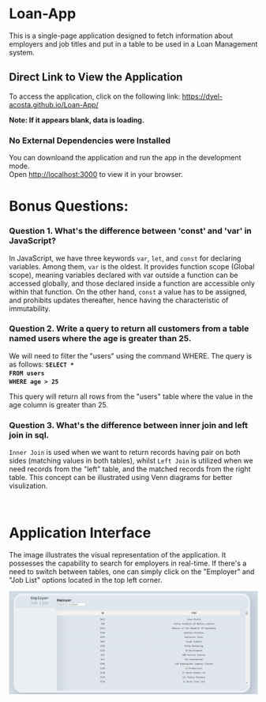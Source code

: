# Loan-App

This is a single-page application designed to fetch information about employers and job titles and put in a table to be used in a Loan Management system.

## Direct Link to View the Application

To access the application, click on the following link: https://dyel-acosta.github.io/Loan-App/

**Note: If it appears blank, data is loading.**

### No External Dependencies were Installed
You can downloand the application and run the app in the development mode.\
Open [http://localhost:3000](http://localhost:3000) to view it in your browser.

# Bonus Questions:
### Question 1. What's the difference between 'const' and 'var' in JavaScript?
In JavaScript, we have three keywords `var`, `let`, and `const` for declaring variables. Among them, `var` is the oldest. It provides function scope (Global scope), meaning variables declared with var outside a function can be accessed globally, and those declared inside a function are accessible only within that function. On the other hand, `const` a value has to be assigned, and prohibits updates thereafter, hence having the characteristic of immutability.


### Question 2. Write a query to return all customers from a table named users where the age is greater than 25.

We will need to filter the "users" using the command WHERE. The query is as follows:
**`SELECT *`
<br>
`FROM users` 
<br>
`WHERE age > 25`**


This query will return all rows from the "users" table where the value in the age column is greater than 25.

### Question 3. What's the difference between inner join and left join in sql. 

`Inner Join` is used when we want to return records having pair on both sides (matching values in both tables), whilst `Left Join` is utilized when we need records from the "left" table, and the matched records from the right table. This concept can be illustrated using Venn diagrams for better visulization. 

<br>

# Application Interface

The image illustrates the visual representation of the application. It possesses the capability to search for employers in real-time. If there's a need to switch between tables, one can simply click on the "Employer" and "Job List" options located in the top left corner.

![Github logo](https://github.com/Dyel-Acosta/Loan-Application/blob/47c0b2862b0c7964e171e18d4d87ec10949cbd88/APP.png)



